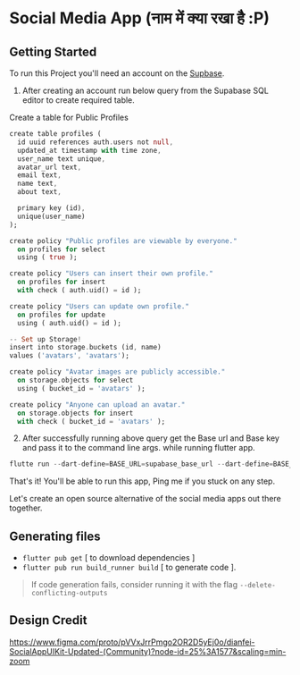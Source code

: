 # Social Media App (नाम में क्या रखा है :P)

## Getting Started

To run this Project you'll need an account on the [Supbase](https://app.supabase.io/).

1. After creating an account run below query from the Supabase SQL editor to create required table.

Create a table for Public Profiles

```dart
create table profiles (
  id uuid references auth.users not null,
  updated_at timestamp with time zone,
  user_name text unique,
  avatar_url text,
  email text,
  name text,
  about text,

  primary key (id),
  unique(user_name)
);

create policy "Public profiles are viewable by everyone."
  on profiles for select
  using ( true );

create policy "Users can insert their own profile."
  on profiles for insert
  with check ( auth.uid() = id );

create policy "Users can update own profile."
  on profiles for update
  using ( auth.uid() = id );

-- Set up Storage!
insert into storage.buckets (id, name)
values ('avatars', 'avatars');

create policy "Avatar images are publicly accessible."
  on storage.objects for select
  using ( bucket_id = 'avatars' );

create policy "Anyone can upload an avatar."
  on storage.objects for insert
  with check ( bucket_id = 'avatars' );
```

2. After successfully running above query get the Base url and Base key and pass it to the command line args. while running flutter app.

```dart
flutte run --dart-define=BASE_URL=supabase_base_url --dart-define=BASE_KEY=supabase_base_key
```

That's it! You'll be able to run this app, Ping me if you stuck on any step.

Let's create an open source alternative of the social media apps out there together.


## Generating files
- `flutter pub get` [ to download dependencies ]
- `flutter pub run build_runner build` [ to generate code ].
> If code generation fails, consider running it with the flag `--delete-conflicting-outputs` 



## Design Credit
https://www.figma.com/proto/pVVxJrrPmgo2OR2D5yEj0o/dianfei-SocialAppUIKit-Updated-(Community)?node-id=25%3A1577&scaling=min-zoom


